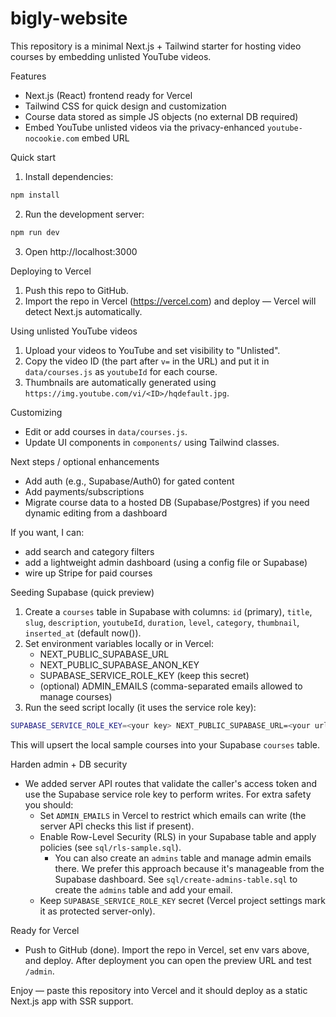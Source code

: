 # bigly-website

This repository is a minimal Next.js + Tailwind starter for hosting video courses by embedding unlisted YouTube videos.

Features
- Next.js (React) frontend ready for Vercel
- Tailwind CSS for quick design and customization
- Course data stored as simple JS objects (no external DB required)
- Embed YouTube unlisted videos via the privacy-enhanced `youtube-nocookie.com` embed URL

Quick start
1. Install dependencies:

```bash
npm install
```

2. Run the development server:

```bash
npm run dev
```

3. Open http://localhost:3000

Deploying to Vercel
1. Push this repo to GitHub.
2. Import the repo in Vercel (https://vercel.com) and deploy — Vercel will detect Next.js automatically.

Using unlisted YouTube videos
1. Upload your videos to YouTube and set visibility to "Unlisted".
2. Copy the video ID (the part after `v=` in the URL) and put it in `data/courses.js` as `youtubeId` for each course.
3. Thumbnails are automatically generated using `https://img.youtube.com/vi/<ID>/hqdefault.jpg`.

Customizing
- Edit or add courses in `data/courses.js`.
- Update UI components in `components/` using Tailwind classes.

Next steps / optional enhancements
- Add auth (e.g., Supabase/Auth0) for gated content
- Add payments/subscriptions
- Migrate course data to a hosted DB (Supabase/Postgres) if you need dynamic editing from a dashboard

If you want, I can:
- add search and category filters
- add a lightweight admin dashboard (using a config file or Supabase)
- wire up Stripe for paid courses

Seeding Supabase (quick preview)
1. Create a `courses` table in Supabase with columns: `id` (primary), `title`, `slug`, `description`, `youtubeId`, `duration`, `level`, `category`, `thumbnail`, `inserted_at` (default now()).
2. Set environment variables locally or in Vercel:
	 - NEXT_PUBLIC_SUPABASE_URL
	 - NEXT_PUBLIC_SUPABASE_ANON_KEY
	 - SUPABASE_SERVICE_ROLE_KEY (keep this secret)
	 - (optional) ADMIN_EMAILS (comma-separated emails allowed to manage courses)
3. Run the seed script locally (it uses the service role key):

```bash
SUPABASE_SERVICE_ROLE_KEY=<your key> NEXT_PUBLIC_SUPABASE_URL=<your url> node scripts/seed-supabase.js
```

This will upsert the local sample courses into your Supabase `courses` table.

Harden admin + DB security
- We added server API routes that validate the caller's access token and use the Supabase service role key to perform writes. For extra safety you should:
	- Set `ADMIN_EMAILS` in Vercel to restrict which emails can write (the server API checks this list if present).
	- Enable Row-Level Security (RLS) in your Supabase table and apply policies (see `sql/rls-sample.sql`).
		- You can also create an `admins` table and manage admin emails there. We prefer this approach because it's manageable from the Supabase dashboard.
			See `sql/create-admins-table.sql` to create the `admins` table and add your email.
	- Keep `SUPABASE_SERVICE_ROLE_KEY` secret (Vercel project settings mark it as protected server-only).

Ready for Vercel
- Push to GitHub (done). Import the repo in Vercel, set env vars above, and deploy. After deployment you can open the preview URL and test `/admin`.


Enjoy — paste this repository into Vercel and it should deploy as a static Next.js app with SSR support.

